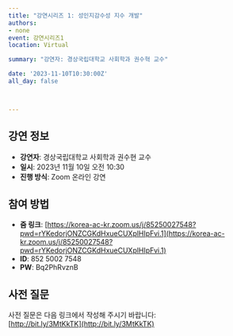 ```yaml
---
title: "강연시리즈 1: 성인지감수성 지수 개발"
authors: 
- none
event: 강연시리즈1
location: Virtual

summary: "강연자: 경상국립대학교 사회학과 권수혁 교수"

date: '2023-11-10T10:30:00Z'
all_day: false



---
```

<div class="lecture-content">

## 강연 정보
- **강연자**: 경상국립대학교 사회학과 권수현 교수
- **일시**: 2023년 11월 10일 오전 10:30
- **진행 방식**: Zoom 온라인 강연

## 참여 방법
- **줌 링크**: [https://korea-ac-kr.zoom.us/j/85250027548?pwd=rYKedorjONZCGKdHxueCUXplHIpFvi.1](https://korea-ac-kr.zoom.us/j/85250027548?pwd=rYKedorjONZCGKdHxueCUXplHIpFvi.1)
- **ID**: 852 5002 7548
- **PW**: Bq2PhRvznB

## 사전 질문
사전 질문은 다음 링크에서 작성해 주시기 바랍니다:  
[http://bit.ly/3MtKkTK](http://bit.ly/3MtKkTK)

</div>